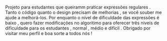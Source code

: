 Projeto para estudantes que queiramm praticar expressões regulares . Tanto o código quanto o design precisam de melhorias , se você souber
me ajude a melhorá-los. Por enquanto o nível de dificuldade das expressões é baixo , quero fazer modificações no algoritimo para oferecer
três niveís de dificuldade para os estudantes , normal , médio e difícil . Obrigado por visitar meu perfíl e boa sorte a todos nós !
